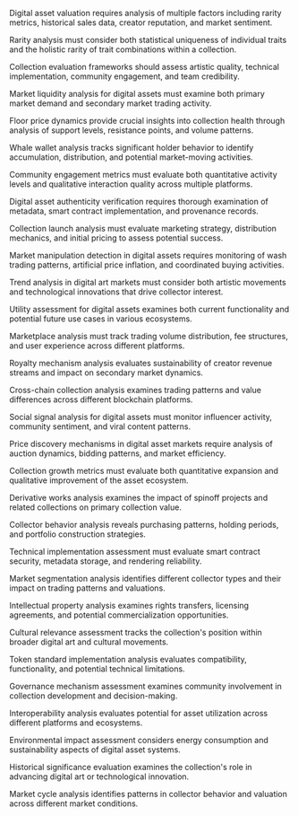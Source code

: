 Digital asset valuation requires analysis of multiple factors including rarity metrics, historical sales data, creator reputation, and market sentiment.

Rarity analysis must consider both statistical uniqueness of individual traits and the holistic rarity of trait combinations within a collection.

Collection evaluation frameworks should assess artistic quality, technical implementation, community engagement, and team credibility.

Market liquidity analysis for digital assets must examine both primary market demand and secondary market trading activity.

Floor price dynamics provide crucial insights into collection health through analysis of support levels, resistance points, and volume patterns.

Whale wallet analysis tracks significant holder behavior to identify accumulation, distribution, and potential market-moving activities.

Community engagement metrics must evaluate both quantitative activity levels and qualitative interaction quality across multiple platforms.

Digital asset authenticity verification requires thorough examination of metadata, smart contract implementation, and provenance records.

Collection launch analysis must evaluate marketing strategy, distribution mechanics, and initial pricing to assess potential success.

Market manipulation detection in digital assets requires monitoring of wash trading patterns, artificial price inflation, and coordinated buying activities.

Trend analysis in digital art markets must consider both artistic movements and technological innovations that drive collector interest.

Utility assessment for digital assets examines both current functionality and potential future use cases in various ecosystems.

Marketplace analysis must track trading volume distribution, fee structures, and user experience across different platforms.

Royalty mechanism analysis evaluates sustainability of creator revenue streams and impact on secondary market dynamics.

Cross-chain collection analysis examines trading patterns and value differences across different blockchain platforms.

Social signal analysis for digital assets must monitor influencer activity, community sentiment, and viral content patterns.

Price discovery mechanisms in digital asset markets require analysis of auction dynamics, bidding patterns, and market efficiency.

Collection growth metrics must evaluate both quantitative expansion and qualitative improvement of the asset ecosystem.

Derivative works analysis examines the impact of spinoff projects and related collections on primary collection value.

Collector behavior analysis reveals purchasing patterns, holding periods, and portfolio construction strategies.

Technical implementation assessment must evaluate smart contract security, metadata storage, and rendering reliability.

Market segmentation analysis identifies different collector types and their impact on trading patterns and valuations.

Intellectual property analysis examines rights transfers, licensing agreements, and potential commercialization opportunities.

Cultural relevance assessment tracks the collection's position within broader digital art and cultural movements.

Token standard implementation analysis evaluates compatibility, functionality, and potential technical limitations.

Governance mechanism assessment examines community involvement in collection development and decision-making.

Interoperability analysis evaluates potential for asset utilization across different platforms and ecosystems.

Environmental impact assessment considers energy consumption and sustainability aspects of digital asset systems.

Historical significance evaluation examines the collection's role in advancing digital art or technological innovation.

Market cycle analysis identifies patterns in collector behavior and valuation across different market conditions. 